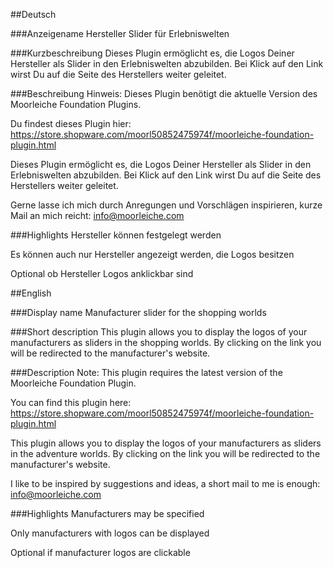 ##Deutsch

###Anzeigename
Hersteller Slider für Erlebniswelten

###Kurzbeschreibung
Dieses Plugin ermöglicht es, die Logos Deiner Hersteller als Slider in den Erlebniswelten abzubilden. Bei Klick auf den Link wirst Du auf die Seite des Herstellers weiter geleitet.

###Beschreibung
Hinweis: Dieses Plugin benötigt die aktuelle Version des Moorleiche Foundation Plugins.

Du findest dieses Plugin hier: https://store.shopware.com/moorl50852475974f/moorleiche-foundation-plugin.html

Dieses Plugin ermöglicht es, die Logos Deiner Hersteller als Slider in den Erlebniswelten abzubilden. Bei Klick auf den Link wirst Du auf die Seite des Herstellers weiter geleitet.

Gerne lasse ich mich durch Anregungen und Vorschlägen inspirieren, kurze Mail an mich reicht: info@moorleiche.com

###Highlights
Hersteller können festgelegt werden

Es können auch nur Hersteller angezeigt werden, die Logos besitzen

Optional ob Hersteller Logos anklickbar sind

##English

###Display name
Manufacturer slider for the shopping worlds

###Short description
This plugin allows you to display the logos of your manufacturers as sliders in the shopping worlds. By clicking on the link you will be redirected to the manufacturer's website.

###Description
Note: This plugin requires the latest version of the Moorleiche Foundation Plugin.

You can find this plugin here: https://store.shopware.com/moorl50852475974f/moorleiche-foundation-plugin.html

This plugin allows you to display the logos of your manufacturers as sliders in the adventure worlds. By clicking on the link you will be redirected to the manufacturer's website.

I like to be inspired by suggestions and ideas, a short mail to me is enough: info@moorleiche.com

###Highlights
Manufacturers may be specified

Only manufacturers with logos can be displayed

Optional if manufacturer logos are clickable

